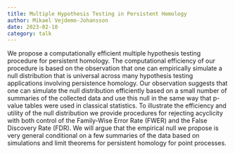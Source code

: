 ```yaml
---
title: Multiple Hypothesis Testing in Persistent Homology
author: Mikael Vejdemo-Johansson
date: 2023-02-10
category: talk
---
```


We propose a computationally efficient multiple hypothesis testing procedure for persistent homology. The computational efficiency of our procedure is based on the observation that one can empirically simulate a null distribution that is universal across many hypothesis testing applications involving persistence homology. Our observation suggests that one can simulate the null distribution efficiently based on a small number of summaries of the collected data and use this null in the same way that p-value tables were used in classical statistics. To illustrate the efficiency and utility of the null distribution we provide procedures for rejecting acyclicity with both control of the Family-Wise Error Rate (FWER) and the False Discovery Rate (FDR). We will argue that the empirical null we propose is very general conditional on a few summaries of the data based on simulations and limit theorems for persistent homology for point processes.


